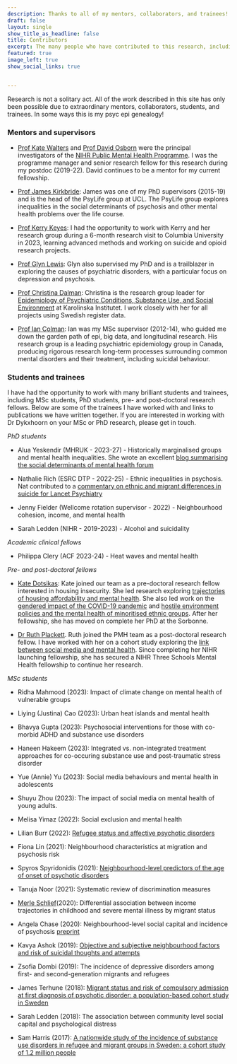 ```yaml
---
description: Thanks to all of my mentors, collaborators, and trainees!
draft: false
layout: single
show_title_as_headline: false
title: Contributors
excerpt: The many people who have contributed to this research, including students, collaborators, and mentors [read more...]
featured: true
image_left: true
show_social_links: true


---
```


Research is not a solitary act. All of the work described in this site has only been possible due to extraordinary mentors, collaborators, students, and trainees. In some ways this is my psyc epi genealogy! 

### Mentors and supervisors
+ [Prof Kate Walters](https://iris.ucl.ac.uk/iris/browse/profile?upi=KWALT44) and [Prof David Osborn](https://www.ucl.ac.uk/psychiatry/people/david-osborn) were the principal investigators of the [NIHR Public Mental Health Programme](https://sphr.nihr.ac.uk/category/research/public-mental-health/). I was the programme manager and senior research fellow for this research during my postdoc (2019-22). David continues to be a mentor for my current fellowship. 

+ [Prof James Kirkbride](https://www.psylife.eu/): James was one of my PhD supervisors (2015-19) and is the head of the PsyLife group at UCL. The PsyLife group explores inequalities in the social determinants of psychosis and other mental health problems over the life course. 

+ [Prof Kerry Keyes](https://www.publichealth.columbia.edu/profile/katherine-m-keyes-phd): I had the opportunity to work with Kerry and her research group during a 6-month research visit to Columbia University in 2023, learning advanced methods and working on suicide and opioid research projects. 

+ [Prof Glyn Lewis](https://www.ucl.ac.uk/brain-sciences/people/professor-glyn-lewis): Glyn also supervised my PhD and is a trailblazer in exploring the causes of psychiatric disorders, with a particular focus on depression and psychosis. 

+ [Prof Christina Dalman](https://staff.ki.se/people/christina-dalman): Christina is the research group leader for [Epidemiology of Psychiatric Conditions, Substance Use, and Social Environment](https://ki.se/en/gph/epidemiology-of-psychiatric-conditions-substance-use-and-social-environment-epicss-0?pk_vid=f8a2915634b84b3d16980493427df1a9) at Karolinska Institutet. I work closely with her for all projects using Swedish register data. 

+ [Prof Ian Colman](http://www.psychepi.com/): Ian was my MSc supervisor (2012-14), who guided me down the garden path of epi, big data, and longitudinal research. His research group is a leading psychiatric epidemiology group in Canada, producing rigorous research long-term processes surrounding common mental disorders and their treatment, including suicidal behaviour.

### Students and trainees 
I have had the opportunity to work with many brilliant students and trainees, including MSc students, PhD students, pre- and post-doctoral research fellows. Below are some of the trainees I have worked with and links to publications we have written together. If you are interested in working with Dr Dykxhoorn on your MSc or PhD research, please get in touch. 


*PhD students*
+ Alua Yeskendir (MHRUK - 2023-27) - Historically marginalised groups and mental health inequalities. She wrote an excellent [blog summarising the social determinants of mental health forum](https://transcendent-sprite-853b4c.netlify.app/blog/2024-sdmh-forum/)

+ Nathalie Rich (ESRC DTP - 2022-25) - Ethnic inequalities in psychosis. Nat contributed to a [commentary on ethnic and migrant differences in suicide for Lancet Psychiatry](https://transcendent-sprite-853b4c.netlify.app/blog/2024-hiding-in-plain-sight/)

+ Jenny Fielder (Wellcome rotation supervisor - 2022) - Neighbourhood cohesion, income, and mental health

+ Sarah Ledden (NIHR - 2019-2023) - Alcohol and suicidality


*Academic clinical fellows*
+ Philippa Clery (ACF 2023-24) - Heat waves and mental health 


*Pre- and post-doctoral fellows*
+ [Kate Dotsikas](https://sphr.nihr.ac.uk/trainee/kate-dotsikas/): Kate joined our team as a pre-doctoral research fellow interested in housing insecurity. She led research exploring [trajectories of housing affordability and mental health](https://link.springer.com/article/10.1007/s00127-022-02314-x). She also led work on the [gendered impact of the COVID-19 pandemic](https://journals.plos.org/plosone/article?id=10.1371/journal.pone.0283514) and [hostile environment policies and the mental health of minoritised ethnic groups](https://transcendent-sprite-853b4c.netlify.app/blog/2024-hostile-env-kate/). After her fellowship, she has moved on complete her PhD at the Sorbonne. 

+ [Dr Ruth Plackett](https://sphr.nihr.ac.uk/news-and-events/behind-the-research-ruth-plackett/). Ruth joined the PMH team as a post-doctoral research fellow. I have worked with her on a cohort study exploring the [link between social media and mental health](https://transcendent-sprite-853b4c.netlify.app/blog/2023-social-media/). Since completing her NIHR launching fellowship, she has secured a NIHR Three Schools Mental Health fellowship to continue her research. 


*MSc students* 

+ Ridha Mahmood (2023): Impact of climate change on mental health of vulnerable groups

+ Liying (Justina) Cao (2023): Urban heat islands and mental health

+ Bhavya Gupta (2023): Psychosocial interventions for those with co-morbid ADHD and substance use disorders

+ Haneen Hakeem (2023): Integrated vs. non-integrated treatment approaches for co-occuring substance use and post-traumatic stress disorder 

+ Yue (Annie) Yu (2023): Social media behaviours and mental health in adolescents 

+ Shuyu Zhou (2023): The impact of social media on mental health of young adults. 

+ Melisa Yimaz (2022): Social exclusion and mental health 

+ Lilian Burr (2022): [Refugee status and affective psychotic disorders](https://transcendent-sprite-853b4c.netlify.app/blog/2024-aff-disorders/)

+ Fiona Lin (2021): Neighbourhood characteristics at migration and psychosis risk 

+ Spyros Spyridonidis (2021): [Neighbourhood-level predictors of the age of onset of psychotic disorders](https://transcendent-sprite-853b4c.netlify.app/blog/2023-dep-traj/) 

+ Tanuja Noor (2021): Systematic review of discrimination measures

+ [Merle Schlief](https://iris.ucl.ac.uk/iris/browse/profile?upi=MMSCH77)(2020): Differential association between income trajectories in childhood and severe mental illness by migrant status

+ Angela Chase (2020): Neighbourhood-level social capital and incidence of psychosis [preprint](https://osf.io/preprints/psyarxiv/269rx/)

+ Kavya Ashok (2019): [Objective and subjective neighbourhood factors and risk of suicidal thoughts and attempts](https://transcendent-sprite-853b4c.netlify.app/blog/2022-neigh-sui/)

+ Zsofia Dombi (2019): The incidence of depressive disorders among first- and second-generation migrants and refugees

+ James Terhune (2018): [Migrant status and risk of compulsory admission at first diagnosis of psychotic disorder: a population-based cohort study in Sweden](https://transcendent-sprite-853b4c.netlify.app/blog/2021-comp-care/)

+ Sarah Ledden (2018): The association between community level social capital and psychological distress

+ Sam Harris (2017):  [A nationwide study of the incidence of substance use disorders in refugee and migrant groups in Sweden: a cohort study of 1.2 million people](https://transcendent-sprite-853b4c.netlify.app/blog/2020-sud-ptsd-mig/)


